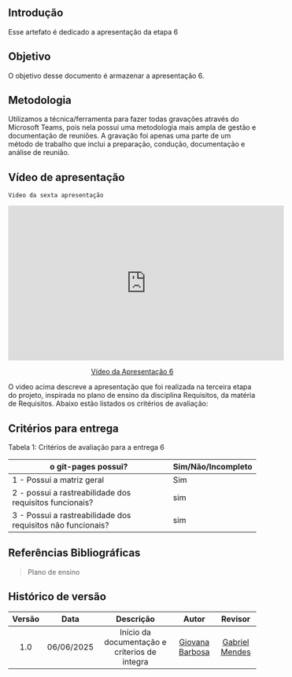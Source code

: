 ## Introdução

Esse artefato é dedicado a apresentação da etapa 6

## Objetivo

O objetivo desse documento é armazenar a apresentação 6.

## Metodologia

Utilizamos a técnica/ferramenta para fazer todas gravações através do Microsoft Teams, pois nela possui uma metodologia mais ampla de gestão e documentação de reuniões. A gravação foi apenas uma parte de um método de trabalho que inclui a preparação, condução, documentação e análise de reunião.

## Vídeo de apresentação

    Video da sexta apresentação

<p style="text-align: center"><iframe width="560" height="315" src="https://www.youtube.com/embed/DaNa0c3MDF4" title="YouTube video player" frameborder="0" allow="accelerometer; autoplay; clipboard-write; encrypted-media; gyroscope; picture-in-picture; web-share" referrerpolicy="strict-origin-when-cross-origin" allowfullscreen></iframe></p>
<p style="text-align: center"><a href=" https://youtu.be/DaNa0c3MDF4" target="blanket">Vídeo da Apresentação 6</a></p>

O video acima descreve a apresentação que foi realizada na terceira etapa do projeto, inspirada no plano de ensino da disciplina Requisitos, da matéria de Requisitos. Abaixo estão listados os critérios de avaliação:

## Critérios para entrega

Tabela 1: Critérios de avaliação para a entrega 6


| o git-pages possui?|Sim/Não/Incompleto |
|----------------|------------------------|
| 1 -  Possui a matriz geral        |Sim|
| 2 - possui a rastreabilidade dos requisitos funcionais?    |  sim|
| 3 - Possui a rastreabilidade dos requisitos não funcionais?                                                     |sim|


## Referências Bibliográficas

> Plano de ensino

## Histórico de versão

| Versão |    Data    |              Descrição              |                     Autor                     | Revisor |
| :----: | :--------: | :---------------------------------: | :-------------------------------------------: | :-----: |
|  1.0   | 06/06/2025 |       Início da documentação e criterios de integra        | [Giovana Barbosa ](https://github.com/gio221) |     [Gabriel Mendes](https://github.com/gbevi)          |




